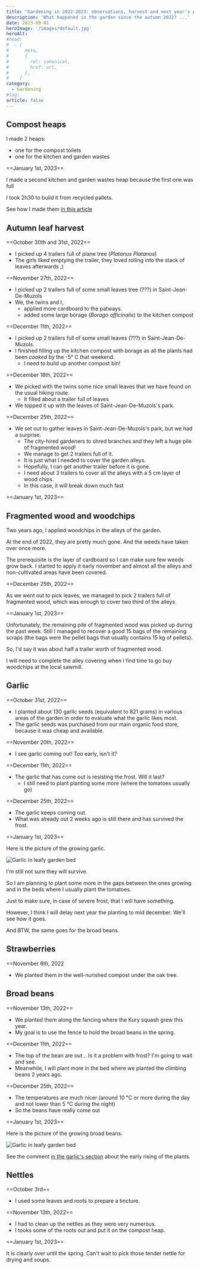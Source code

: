 ```yaml
---
title: "Gardening in 2022-2023: observations, harvest and next year's plans"
description: 'What happened in the garden since the autumn 2022? ...'
date: 2023-09-01
heroImage: '/images/default.jpg'
heroAlt:
#head:
#  - [
#      meta,
#      {
#        rel: canonical,
#        href: url,
#      },
#    ]
category:
  - Gardening
#tag:
article: false
---
```


## Compost heaps

I made 2 heaps:

- one for the compost toilets
- one for the kitchen and garden wastes

==January 1st, 2023==

I made a second kitchen and garden wastes heap because the first one was full

I took 2h30 to build it from recycled pallets.

See how I made them [in this article](../../../posts/2022-12-14-how-to-make-a-compost-bin-from-pallets-huw-richards/README.md)

## Autumn leaf harvest

==October 30th and 31st, 2022==

- I picked up 4 trailers full of plane tree (_Platanus Platanos_)
- The girls liked emptying the trailer, they loved rolling into the stack of leaves afterwards ;)

==November 27th, 2022==

- I picked up 2 trailers full of some small leaves tree (???) in Saint-Jean-De-Muzols
- We, the twins and I,
  - applied more cardboard to the patways.
  - added some large borage (_Borago officinalis_) to the kitchen compost

==December 11th, 2022==

- I picked up 2 trailers full of some small leaves (???) in Saint-Jean-De-Muzols.
- I finished filling up the kitchen compost with borage as all the plants had been _cooked_ by the -5° C that weekend.
  - I need to build up another compost bin!

==December 18th, 2022==

- We picked with the twins some nice small leaves that we have found on the usual hiking route.
  - It filled about a trailer full of leaves
- We topped it up with the leaves of Saint-Jean-De-Muzols's park.

==December 25th, 2022==

- We set out to gather leaves in Saint-Jean-De-Muzols's park, but we had a surprise.
  - The city-hired gardeners to shred branches and they left a huge pile of fragmented wood!
  - We manage to get 2 trailers full of it.
  - It is just what I needed to cover the garden alleys.
  - Hopefully, I can get another trailer before it is gone.
  - I need about 3 trailers to cover all the alleys with a 5 cm layer of wood chips.
  - In this case, it will break down much fast

==January 1st, 2023==

## Fragmented wood and woodchips

Two years ago, I applied woodchips in the alleys of the garden.

At the end of 2022, they are pretty much gone. And the weeds have taken over once more.

The prerequisite is the layer of cardboard so I can make sure few weeds grow back. I started to apply it early november and almost all the alleys and non-cultivated areas have been covered.

==December 25th, 2022==

As we went out to pick leaves, we managed to pick 2 trailers full of fragmented wood, which was enough to cover two third of the alleys.

==January 1st, 2023==

Unfortunately, the remaining pile of fragmented wood was picked up during the past week.
Still I managed to recover a good 15 bags of the remaining scraps (the bags were the pellet bags that usually contains 15 kg of pellets).

So, I'd say it was about half a trailer worth of fragmented wood.

I will need to complete the alley covering when I find time to go buy woodchips at the local sawmill.

## Garlic

==October 31st, 2022==

- I planted about 130 garlic seeds (equivalent to 821 grams) in various areas of the garden in order to evaluate what the garlic likes most.
- The garlic seeds was purchased from our main organic food store, because it was cheap and available.

==November 20th, 2022==

- I see garlic coming out! Too early, isn't it?

==December 11th, 2022==

- The garlic that has come out is resisting the frost. Will it last?
  - I still need to plant planting some more (where the tomatoes usually go)

==December 25th, 2022==

- The garlic keeps coming out.
- What was already out 2 weeks ago is still there and has survived the frost.

==January 1st, 2023==

Here is the picture of the growing garlic.

![Garlic in leafy garden bed](./images/broad-beans-and-garlic.jpg)

I'm still not sure they will survive.

So I am planning to plant some more in the gaps between the ones growing and in the beds where I usually plant the tomatoes.

Just to make sure, in case of severe frost, that I will have something.

However, I think I will delay next year the planting to mid december.
We'll see how it goes.

And BTW, the same goes for the broad beans.

## Strawberries

==November 6th, 2022

- We planted them in the well-nurished compost under the oak tree.

## Broad beans

==November 13th, 2022==

- We planted them along the fancing where the Kury squash grew this year.
- My goal is to use the fence to hold the broad beans in the spring.

==December 11th, 2022==

- The top of the bean are out... Is it a problem with frost? I'm going to wait and see.
- Meanwhile, I will plant more in the bed where we planted the climbing beans 2 years ago.

==December 25th, 2022==

- The temperatures are much nicer (around 10 °C or more during the day and not lower than 5 °C during the night)
- So the beans have really come out

==January 1st, 2023==

Here is the picture of the growing broad beans.

![Garlic in leafy garden bed](./images/broad-beans-already-up.jpg)

See the comment [in the garlic's section](#garlic) about the early rising of the plants.

## Nettles

==October 3rd==

- I used some leaves and roots to prepare a tincture.

==November 13th, 2022==

- I had to clean up the nettles as they were very numerous.
- I tooks some of the roots out and put it on the compost heap.

==January 1st, 2023==

It is clearly over until the spring. Can't wait to pick those tender nettle for drying and soups.
